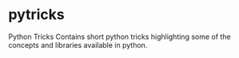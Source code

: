 # pytricks
Python Tricks
Contains short python tricks highlighting some of the concepts and libraries available in python.
